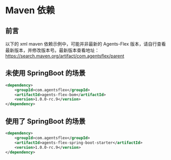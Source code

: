 # Maven 依赖

## 前言

以下的 xml maven 依赖示例中，可能并非最新的 Agents-Flex 版本，请自行查看最新版本，并修改版本号。最新版本查看地址：https://search.maven.org/artifact/com.agentsflex/parent

## 未使用 SpringBoot 的场景

```xml
<dependency>
    <groupId>com.agentsflex</groupId>
    <artifactId>agents-flex-bom</artifactId>
    <version>1.0.0-rc.9</version>
</dependency>
```

## 使用了 SpringBoot 的场景

```xml
<dependency>
    <groupId>com.agentsflex</groupId>
    <artifactId>agents-flex-spring-boot-starter</artifactId>
    <version>1.0.0-rc.9</version>
</dependency>
```
